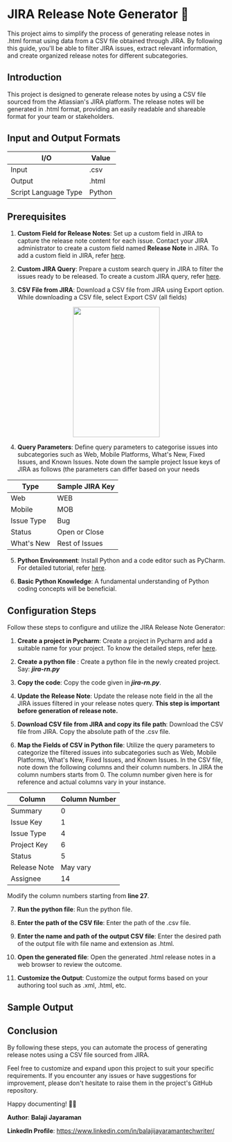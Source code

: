 # JIRA Release Note Generator 🚀

This project aims to simplify the process of generating release notes in .html format using data from a CSV file obtained through JIRA. By following this guide, you'll be able to filter JIRA issues, extract relevant information, and create organized release notes for different subcategories.

## Introduction
This project is designed to generate release notes by using a CSV file sourced from the Atlassian's JIRA platform. The release notes will be generated in .html format, providing an easily readable and shareable format for your team or stakeholders.

## Input and Output Formats

<div align="center">

| I/O   | Value|
| -------- | ------- |
| Input  | .csv  |
| Output |.html    |
| Script Language Type | Python|


</div>


## Prerequisites

1. **Custom Field for Release Notes**: Set up a custom field in JIRA to capture the release note content for each issue. Contact your JIRA administrator to create a custom field named **Release Note** in JIRA.
To add a custom field in JIRA, refer [here](https://support.atlassian.com/jira-cloud-administration/docs/create-a-custom-field/).

2. **Custom JIRA Query**: Prepare a custom search query in JIRA to filter the issues ready to be released. To create a custom JIRA query, refer [here](https://support.atlassian.com/jira-software-cloud/docs/manage-custom-filters-in-team-managed-projects/).

3. **CSV File from JIRA**: Download a CSV file from JIRA using Export option. While downloading a CSV file, select Export CSV (all fields)

<div align="center">
<img src="https://user-images.githubusercontent.com/3941590/261223825-415d8715-2a75-4942-a8e7-56fbc1581211.png" width="200px" height="300px">
</div>

4. **Query Parameters**: Define query parameters to categorise issues into subcategories such as Web, Mobile Platforms, What's New, Fixed Issues, and Known Issues. Note down the sample project Issue keys of JIRA as follows (the parameters can differ based on your needs

<div align="center">

| Type   | Sample JIRA Key |
| -------- | ------- |
| Web  | WEB  |
| Mobile |MOB    |
| Issue Type | Bug|
| Status| Open or Close|
| What's New    | Rest of Issues    |

</div>

5. **Python Environment**: Install Python and a code editor such as PyCharm. For detailed tutorial, refer [here](https://www.guru99.com/how-to-install-python.html).

6. **Basic Python Knowledge**: A fundamental understanding of Python coding concepts will be beneficial.

## Configuration Steps

Follow these steps to configure and utilize the JIRA Release Note Generator:

1. **Create a project in Pycharm**: Create a project in Pycharm and add a suitable name for your project. To know the detailed steps, refer [here](https://www.jetbrains.com/help/pycharm/creating-empty-project.html).

2. **Create a python file** : Create a python file in the newly created project. Say: ***jira-rn.py***

3. **Copy the code**: Copy the code given in ***jira-rn.py***.

4. **Update the Release Note**: Update the release note field in the all the JIRA issues filtered in your release notes query. **This step is important before generation of release note.**

5. **Download CSV file from JIRA and copy its file path**: Download the CSV file from JIRA. Copy the absolute path of the .csv file.

6. **Map the Fields of CSV in Python file**: Utilize the query parameters to categorize the filtered issues into subcategories such as Web, Mobile Platforms, What's New, Fixed Issues, and Known Issues.
In the CSV file, note down the following columns and their column numbers. In JIRA the column numbers starts from 0. The column number given here is for reference and actual columns vary in your instance.

<div align="center">
   
| Column   | Column Number |
| -------- | ------- |
| Summary |0    |
| Issue Key| 1|
| Issue Type  | 4  |
| Project Key| 6|
|Status| 5|
| Release Note    | May vary   |
|Assignee|14|

</div>

Modify the column numbers starting from **line 27**.

7. **Run the python file**: Run the python file.

8. **Enter the path of the CSV file**: Enter the path of the .csv file.

9. **Enter the name and path of the output CSV file**: Enter the desired path of the output file with file name and extension as .html.
   
10. **Open the generated file**: Open the generated .html release notes in a web browser to review the outcome. 

11. **Customize the Output**: Customize the output forms based on your authoring tool such as .xml, .html, etc.

## Sample Output


## Conclusion

By following these steps, you can automate the process of generating release notes using a CSV file sourced from JIRA.

Feel free to customize and expand upon this project to suit your specific requirements. If you encounter any issues or have suggestions for improvement, please don't hesitate to raise them in the project's GitHub repository. 

Happy documenting! 📝🌟


**Author**: **Balaji Jayaraman**

**LinkedIn Profile**: https://www.linkedin.com/in/balajijayaramantechwriter/
